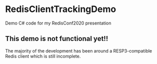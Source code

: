 # RedisClientTrackingDemo
Demo C# code for my RedisConf2020 presentation

## This demo is not functional yet!!
The majority of the development has been around a RESP3-compatible Redis client which is still incomplete.
